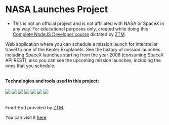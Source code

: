 # NASA Launches Project

- This is not an official project and is not affiliated with NASA or SpaceX in any way. For educational purposes only, created while doing this [Complete NodeJS Developer course](https://www.udemy.com/course/complete-nodejs-developer-zero-to-mastery/) dictated by [ZTM](https://zerotomastery.io/). 

Web application where you can schedule a mission launch for interstellar travel to one of the Kepler Exoplanets.
See the history of mission launches including SpaceX launches starting from the year 2006 (consuming SpaceX API REST), also you can see the upcoming mission launches, including the ones that you schedule.

<br />
<div>
 <b>Technologies and tools used in this project: </b> 
 <br />
 <br />
<img src="https://img.shields.io/badge/JavaScript-323330?style=for-the-badge&logo=javascript&logoColor=F7DF1E" />
<img src="https://img.shields.io/badge/Node.js-339933?style=for-the-badge&logo=nodedotjs&logoColor=white" />
<img src="https://img.shields.io/badge/Express.js-000000?style=for-the-badge&logo=express&logoColor=white" />
<img src="https://img.shields.io/badge/MongoDB-4EA94B?style=for-the-badge&logo=mongodb&logoColor=white" />
<img src="https://img.shields.io/badge/Jest-C21325?style=for-the-badge&logo=jest&logoColor=white" />
<img src="https://img.shields.io/badge/Docker-2CA5E0?style=for-the-badge&logo=docker&logoColor=white" />
<img src="https://img.shields.io/badge/Amazon_AWS-FF9900?style=for-the-badge&logo=amazonaws&logoColor=white" />
  <br />
  <br />

Front-End provided by [ZTM](https://zerotomastery.io/).
 
You can visit it [here](http://18.228.36.198:8000/).
